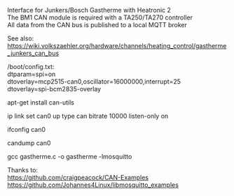 Interface for Junkers/Bosch Gastherme with Heatronic 2<br>
The BM1 CAN module is required with a TA250/TA270 controller<br>
All data from the CAN bus is published to a local MQTT broker<br>

See also:<br>
https://wiki.volkszaehler.org/hardware/channels/heating_control/gastherme_junkers_can_bus

/boot/config.txt:<br>
dtparam=spi=on<br>
dtoverlay=mcp2515-can0,oscillator=16000000,interrupt=25<br>
dtoverlay=spi-bcm2835-overlay<br>

apt-get install can-utils

ip link set can0 up type can bitrate 10000 listen-only on

ifconfig can0

candump can0


gcc gastherme.c -o gastherme -lmosquitto


Thanks to:<br>
https://github.com/craigpeacock/CAN-Examples<br>
https://github.com/Johannes4Linux/libmosquitto_examples

